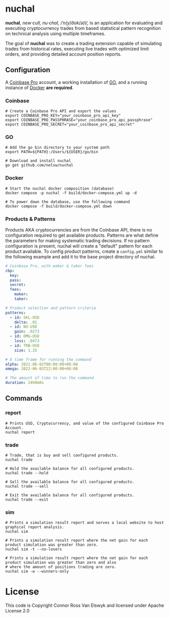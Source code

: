 # nuchal
**nuchal**, *new⋅cull, nu⋅chal, /ˈn(y)o͞ok(ə)l/,* is an application for evaluating and executing cryptocurrency trades 
from based statistical pattern recognition on technical analysis using multiple timeframes. 

The goal of **nuchal** was to create a trading extension capable of simulating trades from historical rates, executing 
live trades with optimized limit orders, and providing detailed account position reports.

## Configuration
A [Coinbase Pro][1] account, a working installation of [GO][2], and a running instance of [Docker][3] **are required**.
### Coinbase
```shell
# Create a Coinbase Pro API and export the values
export COINBASE_PRO_KEY="your_coinbase_pro_api_key"
export COINBASE_PRO_PASSPHRASE="your_coinbase_pro_api_passphrase"
export COINBASE_PRO_SECRET="your_coinbase_pro_api_secret"
```

### GO
```shell
# Add the go bin directory to your system path
export PATH=${PATH}:/Users/${USER}/go/bin

# Download and install nuchal 
go get github.com/nelsw/nuchal
```

### Docker
```shell
# Start the nuchal docker composition (database)
docker compose -p nuchal -f build/docker-compose.yml up -d

# To power down the database, use the following command
docker compose -f build/docker-compose.yml down
```

### Products & Patterns
Products AKA cryptocurrencies are from the Coinbase API, there is no configuration required to get available products. 
Patterns are what define the parameters for making systematic trading decisions. If no pattern configuration is present, 
nuchal will create a "default" pattern for each product available. To config product patterns, create a `config.yml` 
similar to the following example and add it to the base project directory of nuchal.

```yaml
# Coinbase Pro, with maker & taker fees
cbp:
  key:
  pass:
  secret:
  fees:
    maker:
    taker:

# Product selection and pattern criteria
patterns:
  - id: SKL-USD
    delta: .01
  - id: NU-USD
    gain: .0273
  - id: OMG-USD
    loss: .0473
  - id: TRB-USD
    size: 1.25

# A time frame for running the command 
alpha: 2021-06-02T08:00:00+00:00
omega: 2022-06-03T22:00:00+00:00

# The amount of time to run the command
duration: 24h0m0s
```

## Commands

### report
```shell
# Prints USD, Cryptocurrency, and value of the configured Coinbase Pro Account.
nuchal report
```

### trade
```shell
# Trade, that is buy and sell configured products.
nuchal trade

# Hold the available balance for all configured products.	
nuchal trade --hold

# Sell the available balance for all configured products.
nuchal trade --sell

# Exit the available balance for all configured products.
nuchal trade --exit

```

### sim
```shell
# Prints a simulation result report and serves a local website to host graphical report analysis.
nuchal sim

# Prints a simulation result report where the net gain for each product simulation was greater than zero.
nuchal sim -t --no-losers

# Prints a simulation result report where the net gain for each product simulation was greater than zero and also 
# where the amount of positions trading are zero.	
nuchal sim -w --winners-only
```

# License
This code is Copyright Connor Ross Van Elswyk and licensed under Apache License 2.0

[1]: https://pro.coinbase.com
[2]: https://golang.org/
[3]: https://www.docker.com/